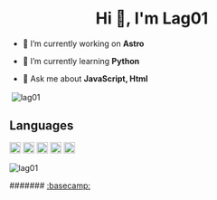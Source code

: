 <h1 align="center">Hi 👋, I'm Lag01</h1>

- 🔭 I’m currently working on **Astro**

- 🌱 I’m currently learning **Python**

- 💬 Ask me about **JavaScript, Html**

<p>&nbsp;<img align="center" src="https://github-readme-stats.vercel.app/api?username=lag01&show_icons=true&count_private=true&theme=radical" alt="lag01" /></p>

## Languages 
<p align="left"><img src="https://www.vectorlogo.zone/logos/git-scm/git-scm-icon.svg" alt="git" width="20" height="20"/> <img src="https://devicons.github.io/devicon/devicon.git/icons/html5/html5-original-wordmark.svg" alt="html5" width="20" height="20"/> <img src="https://devicons.github.io/devicon/devicon.git/icons/javascript/javascript-original.svg" alt="javascript" width="20" height="20"/> <img src="https://devicons.github.io/devicon/devicon.git/icons/linux/linux-original.svg" alt="linux" width="20" height="20"/> <img src="https://devicons.github.io/devicon/devicon.git/icons/nodejs/nodejs-original-wordmark.svg" alt="nodejs" width="20" height="20"/></p>

<p><img align="center" src="https://github-readme-stats.vercel.app/api/top-langs/?username=lag01&layout=compact" alt="lag01" /></p>

####### [:basecamp:](https://lag01.github.io)

